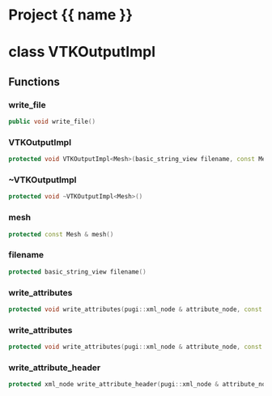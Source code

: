<script setup>
import {useRoute} from 'vitepress'
const {path} = useRoute()
const tokens = path.split('/')
const words = tokens[2].split('-');
for (let i = 0; i < words.length; i++) {
    words[i] = words[i].charAt(0).toUpperCase() + words[i].slice(1);
    words[i] = words[i].replace('geode', 'Geode')
}
const name = words.join('-');
</script>
# Project {{ name }}

# class VTKOutputImpl


## Functions

### write_file

```cpp
public void write_file()
```


### VTKOutputImpl

```cpp
protected void VTKOutputImpl<Mesh>(basic_string_view filename, const Mesh & mesh, const char * type)
```


### ~VTKOutputImpl

```cpp
protected void ~VTKOutputImpl<Mesh>()
```


### mesh

```cpp
protected const Mesh & mesh()
```


### filename

```cpp
protected basic_string_view filename()
```


### write_attributes

```cpp
protected void write_attributes(pugi::xml_node & attribute_node, const AttributeManager & manager)
```


### write_attributes

```cpp
protected void write_attributes(pugi::xml_node & attribute_node, const AttributeManager & manager, Span elements)
```


### write_attribute_header

```cpp
protected xml_node write_attribute_header(pugi::xml_node & attribute_node, basic_string_view name, local_index_t nb_components)
```




